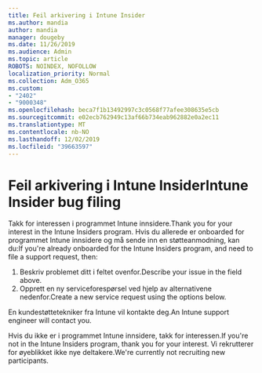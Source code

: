 ```yaml
---
title: Feil arkivering i Intune Insider
ms.author: mandia
author: mandia
manager: dougeby
ms.date: 11/26/2019
ms.audience: Admin
ms.topic: article
ROBOTS: NOINDEX, NOFOLLOW
localization_priority: Normal
ms.collection: Adm_O365
ms.custom:
- "2402"
- "9000348"
ms.openlocfilehash: beca7f1b13492997c3c0568f77afee308635e5cb
ms.sourcegitcommit: e02ecb762949c13af66b734eab962882e0a2ec11
ms.translationtype: MT
ms.contentlocale: nb-NO
ms.lasthandoff: 12/02/2019
ms.locfileid: "39663597"
---
```

# <a name="intune-insider-bug-filing"></a><span data-ttu-id="64148-102">Feil arkivering i Intune Insider</span><span class="sxs-lookup"><span data-stu-id="64148-102">Intune Insider bug filing</span></span>

<span data-ttu-id="64148-103">Takk for interessen i programmet Intune innsidere.</span><span class="sxs-lookup"><span data-stu-id="64148-103">Thank you for your interest in the Intune Insiders program.</span></span> <span data-ttu-id="64148-104">Hvis du allerede er onboarded for programmet Intune innsidere og må sende inn en støtteanmodning, kan du:</span><span class="sxs-lookup"><span data-stu-id="64148-104">If you're already onboarded for the Intune Insiders program, and need to file a support request, then:</span></span>

1. <span data-ttu-id="64148-105">Beskriv problemet ditt i feltet ovenfor.</span><span class="sxs-lookup"><span data-stu-id="64148-105">Describe your issue in the field above.</span></span>
2. <span data-ttu-id="64148-106">Opprett en ny serviceforespørsel ved hjelp av alternativene nedenfor.</span><span class="sxs-lookup"><span data-stu-id="64148-106">Create a new service request using the options below.</span></span>

<span data-ttu-id="64148-107">En kundestøttetekniker fra Intune vil kontakte deg.</span><span class="sxs-lookup"><span data-stu-id="64148-107">An Intune support engineer will contact you.</span></span>

<span data-ttu-id="64148-108">Hvis du ikke er i programmet Intune innsidere, takk for interessen.</span><span class="sxs-lookup"><span data-stu-id="64148-108">If you're not in the Intune Insiders program, thank you for your interest.</span></span> <span data-ttu-id="64148-109">Vi rekrutterer for øyeblikket ikke nye deltakere.</span><span class="sxs-lookup"><span data-stu-id="64148-109">We're currently not recruiting new participants.</span></span>
